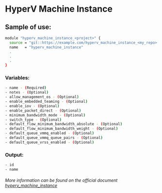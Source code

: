 # HyperV Machine Instance

## Sample of use:

```bash
module "hyperv_machine_instance_<project>" {
  source = "git::https://example.com/hyperv_machine_instance_<my_repo>.git"
  name   = "hyperv_machine_instance"
  .
  .
  .
}
```

### Variables:

```bash
- name - (Required)
- notes - (Optional)
- allow_management_os - (Optional)
- enable_embedded_teaming - (Optional)
- enable_iov - (Optional)
- enable_packet_direct - (Optional)
- minimum_bandwidth_mode - (Optional)
- switch_type - (Optional)
- default_flow_minimum_bandwidth_absolute - (Optional)
- default_flow_minimum_bandwidth_weight - (Optional)
- default_queue_vmmq_enabled - (Optional)
- default_queue_vmmq_queue_pairs - (Optional)
- default_queue_vrss_enabled - (Optional)
```

### Output:

```bash
- id
- name
```

###### More information can be found on the official document [hyperv_machine_instance](https://registry.terraform.io/providers/taliesins/hyperv/latest/docs/resources/machine_instance)